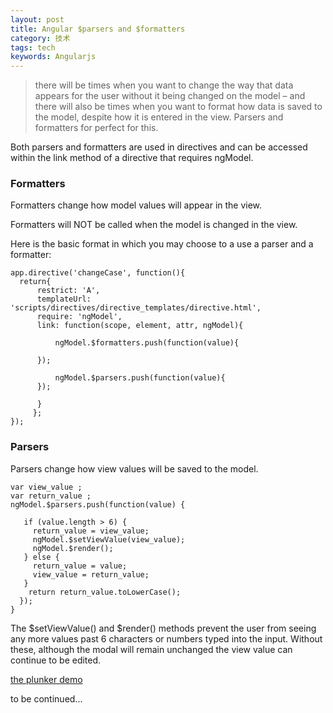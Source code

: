 ```yaml
---
layout: post
title: Angular $parsers and $formatters
category: 技术
tags: tech
keywords: Angularjs
---
```


>there will be times when you want to change the way that data appears for the user without it being changed on the model –
and there will also be times when you want to format how data is saved to the model,
despite how it is entered in the view. Parsers and formatters for perfect for this.

Both parsers and formatters are used in directives and can be accessed within the link method of a directive that requires ngModel.


### Formatters

Formatters change how model values will appear in the view.

Formatters will NOT be called when the model is changed in the view. 

Here is the basic format in which you may choose to a use a parser and a formatter:


```
app.directive('changeCase', function(){
  return{
      restrict: 'A',
      templateUrl: 'scripts/directives/directive_templates/directive.html',
      require: 'ngModel',
      link: function(scope, element, attr, ngModel){

          ngModel.$formatters.push(function(value){

      });

          ngModel.$parsers.push(function(value){
      });

      }
     };
});

```

### Parsers

Parsers change how view values will be saved to the model.

```
var view_value ;
var return_value ;
ngModel.$parsers.push(function(value) {

   if (value.length > 6) {
     return_value = view_value;
     ngModel.$setViewValue(view_value);
     ngModel.$render();
   } else {
     return_value = value;
     view_value = return_value;
   }
    return return_value.toLowerCase();
  });
}
```

The $setViewValue() and $render() methods prevent the user from seeing any more values past 6 characters or numbers typed into the input. Without these, although the modal will remain unchanged the view value can continue to be edited.


[the plunker demo](http://plnkr.co/edit/0vwa72InAuAACTBKykAa)


to be continued...


